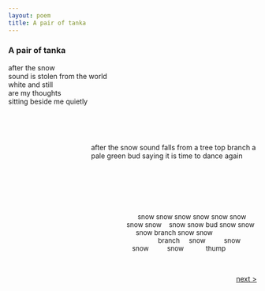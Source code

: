 ```yaml
---
layout: poem
title: A pair of tanka
---
```


### A pair of tanka

after the snow  
sound is stolen from the world  
white and still  
are my thoughts  
sitting beside me quietly  

&nbsp;

&nbsp;




<span style ="display:inline-block;margin-left:12em;">
after the snow  
sound falls from a tree top branch  
a pale green bud  
saying it is time  
to dance again  
</span>

&nbsp;

&nbsp;

&nbsp;

<span style ="display:inline-block;font-size: 10pt;margin-left:18em;">
&nbsp;&nbsp;&nbsp;&nbsp;&nbsp;&nbsp;snow snow snow  
snow snow snow snow snow  
&nbsp;&nbsp;&nbsp;snow snow bud snow snow  
&nbsp;&nbsp;&nbsp;&nbsp;&nbsp;snow branch snow snow  
&nbsp;&nbsp;&nbsp;&nbsp;&nbsp;&nbsp;&nbsp;&nbsp;&nbsp;&nbsp;&nbsp;&nbsp;&nbsp;&nbsp;&nbsp;&nbsp;&nbsp;branch  
&nbsp;&nbsp;&nbsp;&nbsp;snow  
&nbsp;  
&nbsp;&nbsp;&nbsp;&nbsp;&nbsp;&nbsp;&nbsp;snow  
&nbsp;  
&nbsp;&nbsp;&nbsp;snow  
&nbsp;  
&nbsp;&nbsp;&nbsp;&nbsp;&nbsp;&nbsp;&nbsp;snow  
&nbsp;  
&nbsp;&nbsp;&nbsp;&nbsp;&nbsp;&nbsp;&nbsp;&nbsp;&nbsp;thump  
</span>

&nbsp;  

<a href="/poems/lorem" style="float: right;">next ></a>
